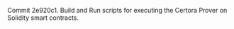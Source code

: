 Commit 2e920c1.                    Build and Run scripts for executing the Certora Prover on Solidity smart contracts.